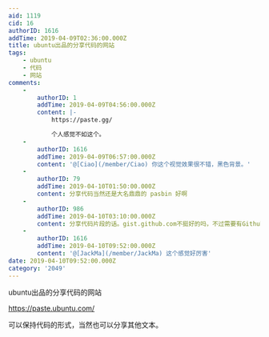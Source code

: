 ```yaml
---
aid: 1119
cid: 16
authorID: 1616
addTime: 2019-04-09T02:36:00.000Z
title: ubuntu出品的分享代码的网站
tags:
    - ubuntu
    - 代码
    - 网站
comments:
    -
        authorID: 1
        addTime: 2019-04-09T04:56:00.000Z
        content: |-
            https://paste.gg/

            个人感觉不如这个。
    -
        authorID: 1616
        addTime: 2019-04-09T06:57:00.000Z
        content: '@[Ciao](/member/Ciao) 你这个视觉效果很不错，黑色背景。'
    -
        authorID: 79
        addTime: 2019-04-10T01:50:00.000Z
        content: 分享代码当然还是大名鼎鼎的 pasbin 好啊
    -
        authorID: 986
        addTime: 2019-04-10T03:10:00.000Z
        content: 分享代码片段的话。gist.github.com不挺好的吗，不过需要有Github账户就是了
    -
        authorID: 1616
        addTime: 2019-04-10T09:52:00.000Z
        content: '@[JackMa](/member/JackMa) 这个感觉好厉害'
date: 2019-04-10T09:52:00.000Z
category: '2049'
---
```


ubuntu出品的分享代码的网站

https://paste.ubuntu.com/

可以保持代码的形式，当然也可以分享其他文本。
